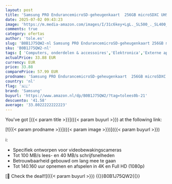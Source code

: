```yaml
---
layout: post
title: 'Samsung PRO EndurancemicroSD-geheugenkaart  256GB microSDXC UHS-I U3 100MB/s Video Monitoring Memory Card met Adapter  MB-MJ128KA'
date: 2025-07-02 09:43:23
image: 'https://m.media-amazon.com/images/I/31c6key+LgL._SL500_._SL400_.jpg'
comments: true
category: ofertas
author: 'tole.es'
slug: 'B0B1J75QW2-nl Samsung PRO EndurancemicroSD-geheugenkaart 256GB microSDXC...'
sku: 'B0B1J75QW2-nl'
tags: [ 'Computers, onderdelen & accessoires','Elektronica','Externe apparaten & dataopslag','Gegevensopslag','Geheugenkaarten','MicroSD-geheugenkaarten','samsung','🇳🇱', ]
actualPrice: 33.88 EUR
currency: EUR
price: 33.88
comparePrice: 57.99 EUR
prodname: 'Samsung PRO EndurancemicroSD-geheugenkaart  256GB microSDXC UHS-I U3 100MB/s Video Monitoring Memory Card met Adapter  MB-MJ128KA'
country: 'nl'
flag: '🇳🇱'
brand: 'Samsung'
buyurl: 'https://www.amazon.nl/dp/B0B1J75QW2/?tag=tolees0b-21'
descuento: '41.58'
average: '33.8022222222223'
---
```


You've got [{{< param title >}}]({{< param buyurl >}}) at the following link:

[![{{< param prodname >}}]({{< param image >}})]({{< param buyurl >}})

ℹ️:

- Specifiek ontworpen voor videobewakingscameras
- Tot 100 MB/s lees- en 40 MB/s schrijfsnelheden
- Betrouwbaarheid gebouwd om lang mee te gaan
- Tot 140.160 uur opnemen en afspelen in 4K en Full HD (1080p)

[🛒 Check the deal!!]({{< param buyurl >}})
{{<world>}}B0B1J75QW2{{</world>}}
